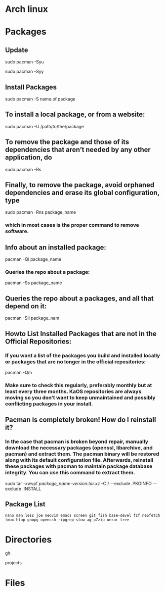 
# Arch linux

# Packages

## Update

sudo pacman -Syu

sudo pacman -Syy

## Install Packages 

sudo pacman -S name.of.package

## To install a local package, or from a website:

sudo pacman -U /path/to/the/package

## To remove the package and those of its dependencies that aren’t needed by any other application, do

sudo pacman -Rs

## Finally, to remove the package, avoid orphaned dependencies and erase its global configuration, type

sudo pacman -Rns package_name

### which in most cases is the proper command to remove software.


## Info about an installed package:

pacman -Qi package_name

### Queries the repo about a package:

pacman -Ss package_name

## Queries the repo about a packages, and all that depend on it:

pacman -Sii package_nam

## Howto List Installed Packages that are not in the Official Repositories:

### If you want a list of the packages you build and installed locally or packages that are no longer in the official repositories:

pacman -Qm

### Make sure to check this regularly, preferably monthly but at least every three months. KaOS repositories are always moving so you don’t want to keep unmaintained and possibly conflicting packages in your install.

## Pacman is completely broken! How do I reinstall it?
### In the case that pacman is broken beyond repair, manually download the necessary packages (openssl, libarchive, and pacman) and extract them. The pacman binary will be restored along with its default configuration file. Afterwards, reinstall these packages with pacman to maintain package database integrity. You can use this command to extract them.

sudo tar -xwvpf <i>package_name-version.tar.xz</i> -C / --exclude .PKGINFO --exclude .INSTALL

## Package List

` nano man less joe neovim emacs screen git fish base-devel fzf neofetch tmux htop gnupg openssh ripgrep stow ag p7zip unrar tree `

# Directories

gh


projects

# Files

